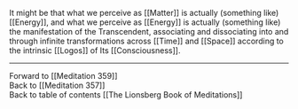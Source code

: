 It might be that what we perceive as [[Matter]] is actually (something like) [[Energy]], and what we perceive as [[Energy]] is actually (something like) the manifestation of the Transcendent, associating and dissociating into and through infinite transformations across [[Time]] and [[Space]] according to the intrinsic [[Logos]] of Its [[Consciousness]]. 

___

Forward to [[Meditation 359]]  
Back to [[Meditation 357]]  
Back to table of contents [[The Lionsberg Book of Meditations]]  
